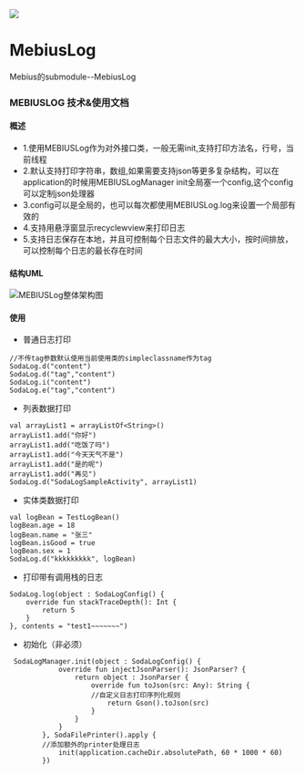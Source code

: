[![](https://jitpack.io/v/same4869/MebiusLog.svg)](https://jitpack.io/#same4869/MebiusLog)

# MebiusLog
Mebius的submodule--MebiusLog

### MEBIUSLOG 技术&使用文档

#### 概述
- 1.使用MEBIUSLog作为对外接口类，一般无需init,支持打印方法名，行号，当前线程
- 2.默认支持打印字符串，数组,如果需要支持json等更多复杂结构，可以在application的时候用MEBIUSLogManager init全局塞一个config,这个config可以定制json处理器
- 3.config可以是全局的，也可以每次都使用MEBIUSLog.log来设置一个局部有效的
- 4.支持用悬浮窗显示recyclewview来打印日志
- 5.支持日志保存在本地，并且可控制每个日志文件的最大大小，按时间排放，可以控制每个日志的最长存在时间

#### 结构UML
![MEBIUSLog整体架构图](doc/MEBIUSlog.png)

#### 使用
- 普通日志打印

```
//不传tag参数默认使用当前使用类的simpleclassname作为tag
SodaLog.d("content")
SodaLog.d("tag","content")
SodaLog.i("content")
SodaLog.e("tag","content")
```

- 列表数据打印

```
val arrayList1 = arrayListOf<String>()
arrayList1.add("你好")
arrayList1.add("吃饭了吗")
arrayList1.add("今天天气不是")
arrayList1.add("是的呢")
arrayList1.add("再见")
SodaLog.d("SodaLogSampleActivity", arrayList1)
```

- 实体类数据打印

```
val logBean = TestLogBean()
logBean.age = 18
logBean.name = "张三"
logBean.isGood = true
logBean.sex = 1
SodaLog.d("kkkkkkkkk", logBean)

```

- 打印带有调用栈的日志

```
SodaLog.log(object : SodaLogConfig() {
    override fun stackTraceDepth(): Int {
        return 5
    }
}, contents = "test1~~~~~~~")
```

- 初始化（非必须）

```
 SodaLogManager.init(object : SodaLogConfig() {
            override fun injectJsonParser(): JsonParser? {
                return object : JsonParser {
                    override fun toJson(src: Any): String {
                    //自定义日志打印序列化规则
                        return Gson().toJson(src)
                    }
                }
            }
        }, SodaFilePrinter().apply {
        //添加额外的printer处理日志
            init(application.cacheDir.absolutePath, 60 * 1000 * 60)
        })
```

